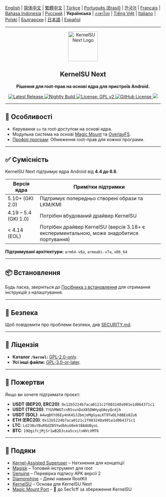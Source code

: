 [English](README.md) | [简体中文](README_CN.md) | [繁體中文](README_TW.md) | [Türkçe](README_TR.md) | [Português (Brasil)](README_PT-BR.md) | [한국어](README_KO.md) | [Français](README_FR.md) | [Bahasa Indonesia](README_ID.md) | [Русский](README_RU.md) | **Українська** | [ภาษาไทย](README_TH.md) | [Tiếng Việt](README_VI.md) | [Italiano](README_IT.md) | [Polski](README_PL.md) | [Български](README_BG.md) | [日本語](README_JA.md) | [Español](README_ES.md)

---

<div align="center">
  <img src="/assets/kernelsu_next.png" width="96" alt="KernelSU Next Logo">

  <h2>KernelSU Next</h2>
  <p><strong>Рішення для root-прав на основі ядра для пристроїв Android.</strong></p>

  <p>
    <a href="https://github.com/KernelSU-Next/KernelSU-Next/releases/latest">
      <img src="https://img.shields.io/github/v/release/KernelSU-Next/KernelSU-Next?label=Release&logo=github" alt="Latest Release">
    </a>
    <a href="https://nightly.link/KernelSU-Next/KernelSU-Next/workflows/build-manager-ci/next/Manager">
      <img src="https://img.shields.io/badge/Nightly%20Release-gray?logo=hackthebox&logoColor=fff" alt="Nightly Build">
    </a>
    <a href="https://www.gnu.org/licenses/old-licenses/gpl-2.0.en.html">
      <img src="https://img.shields.io/badge/License-GPL%20v2-orange.svg?logo=gnu" alt="License: GPL v2">
    </a>
    <a href="/LICENSE">
      <img src="https://img.shields.io/github/license/KernelSU-Next/KernelSU-Next?logo=gnu" alt="GitHub License">
    </a>
    <a title="Crowdin" target="_blank" href="https://crowdin.com/project/kernelsu-next"><img src="https://badges.crowdin.net/kernelsu-next/localized.svg"></a>
  </p>
</div>

---

## 🚀 Особливості

- Керування `su` та root-доступом на основі ядра.
- Модульна система на основі [Magic Mount](https://topjohnwu.github.io/Magisk/details.html#magic-mount) та [OverlayFS](https://en.wikipedia.org/wiki/OverlayFS).
- [Профілі програм](https://kernelsu.org/guide/app-profile.html): Обмеження root-прав для кожної програми.

---

## ✅ Сумісність

KernelSU Next підтримує ядра Android від **4.4 до 6.6**.

| Версія ядра          | Примітки підтримки                                                                        |
|----------------------|-------------------------------------------------------------------------------------------|
| 5.10+ (GKI 2.0)      | Підтримує попередньо створені образи та LKM/KMI                                           |
| 4.19 – 5.4 (GKI 1.0) | Потрібен вбудований драйвер KernelSU                                                      |
| < 4.14 (EOL)         | Потрібен драйвер KernelSU (версія 3.18+ є експериментальною, може знадобитися портування) |

**Підтримувані архітектури:** `arm64-v8a`, `armeabi-v7a`, `x86_64`

---

## 📦 Встановлення

Будь ласка, зверніться до [Посібника з встановлення](https://kernelsu-next.github.io/webpage/pages/installation.html) для отримання інструкцій з налаштування.

---

## 🏅 Безпека

Щоб повідомити про проблеми безпеки, див [SECURITY.md](/SECURITY.md).

---

## 📜 Ліцензія

- **Каталог `/kernel`:** [GPL-2.0-only](https://www.gnu.org/licenses/old-licenses/gpl-2.0.en.html).
- **Усі інші файли:** [GPL-3.0-or-later](https://www.gnu.org/licenses/gpl-3.0.html).

---

## 💸 Пожертви

Якщо ви хочете підтримати проєкт:

- **USDT (BEP20, ERC20)**: `0x12b5224b7aca0121c2f003240a901e1d064371c1`
- **USDT (TRC20)**: `TYUVMWGTcnR5svnDoX85DWHyqUAeyQcdjh`
- **USDT (SOL)**: `A4wqBXYd6Ey4nK4SJ2bmjeMgGyaLKT9TwDLh8BEo8Zu6`
- **ETH (ERC20)**: `0x12b5224b7aca0121c2f003240a901e1d064371c1`
- **LTC**: `Ld238uYBuRQdZB5YwdbkuU6ektBAAUByoL`
- **BTC**: `19QgifcjMjSr1wB2DJcea5cxitvWVcXMT6`

---

## 🙏 Подяки

- [Kernel-Assisted Superuser](https://git.zx2c4.com/kernel-assisted-superuser/about/) – Натхнення для концепції
- [Magisk](https://github.com/topjohnwu/Magisk) – Топовий інструмент для root
- [Genuine](https://github.com/brevent/genuine/) – Перевірка підпису APK версії 2
- [Diamorphine](https://github.com/m0nad/Diamorphine) – Деякі навики RootKit
- [KernelSU](https://github.com/tiann/KernelSU) – Основа для KernelSU Next
- [Magic Mount Port](https://github.com/5ec1cff/KernelSU/blob/main/userspace/ksud/src/magic_mount.rs) – 💜 до 5ec1cff за збереження KernelSU
